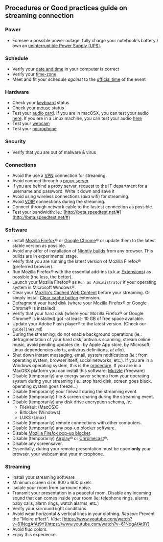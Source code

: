 ## Procedures or Good practices guide on streaming connection

### Power
* Foresee a possible power outage: fully charge your notebook's battery / own an [uninterruptible Power Supply (UPS)](https://en.wikipedia.org/wiki/Uninterruptible_power_supply).

### Schedule
* Verify your [date and time](https://www.timeanddate.com/) in your computer is correct
* Verify your [time-zone](https://www.timeanddate.com/time/map/)
* Meet and fit your schedule _against_ to the [official time](https://time.is/es/) of the event

### Hardware
* Check your [keyboard](https://www.onlinemictest.com/keyboard-test/) status
* Check your [mouse](https://www.onlinemictest.com/mouse-test/) status
* Test your [audio card](https://www.onlinemictest.com/sound-test/). If you are in macOSX, you can test your audio [here](https://www.onlinemictest.com/microphone-settings/mac-os-x/). If you are in a Linux machine, you can test your audio [here](https://www.onlinemictest.com/microphone-settings/ubuntu/)
* Test your [webcam](https://www.onlinemictest.com/webcam-test/)
* Test your [microphone](https://www.onlinemictest.com/)

### Security
* Verify that you are out of malware & virus

### Connections
* Avoid the use a [VPN](https://en.wikipedia.org/wiki/Virtual_private_network) connection for streaming.
* Avoid connect through a [proxy server](https://en.wikipedia.org/wiki/Proxy_server)
* If you are behind a proxy server, request to the IT department for a username and password. Write it down and save it
* Avoid using wireless connections (_aka_ wifi) for streaming.
* Avoid [VOIP](https://en.wikipedia.org/wiki/Voice_over_IP) connections during the streaming.
* Connect through network cable to the fastest connection as possible.
* Test your bandwidth: ie.: [http://beta.speedtest.net/#](http://beta.speedtest.net/#)

### Software
* Install [Mozilla Firefox](https://www.mozilla.org/es-AR/firefox/new/)® or [Google Chrome](https://www.google.com/intl/es-419/chrome/)® or update them to the latest stable version as possible.
* Avoid any offer of installation of [Nightly builds](https://en.wikipedia.org/wiki/Daily_build) from any browser. This builds are in experimental stage.
* Verify that you are running the latest version of Mozilla Firefox® (preferred browser).
* Run Mozilla Firefox® with the essential add-ins (a.k.a: [Extensions](https://addons.mozilla.org/en-US/firefox/extensions/)) as possible (the less, the better).
* Launch your Mozilla Firefox® as `Run as Administrator` if your operating system is Microsoft Windows®.
* Clear your [Mozilla's Cached Web Content](https://support.mozilla.org/en-US/kb/how-clear-firefox-cache) before your streaming. Or simply install [Clear cache button](https://addons.mozilla.org/en-US/firefox/addon/empty-cache-button/) extension.
* Defragment your hard disk (where your Mozilla Firefox® or Google Chrome® is installed).
* Verify that your hard disk (where your Mozilla Firefox® or Google Chrome® is installed) got -at least- 10 GB of free space available.
* Update your Adobe Flash player® to the latest version. (Check our [`guidelines.md`](https://bitbucket.org/imhicihu/streaming/src/master/Guidelines.md))
* During the streaming, do not enable background operations (ie.: defragmentation of your hard disk, antivirus scanning, stream online music, avoid pending updates (ie.: by Apple App store, by Microsoft; Linux dependencies alerts, antivirus definitions, _et alia_).
* Shut down instant messaging, email, system notifications (_ie._: from operating system, browser itself, social networks, etc.). If you are in a Windows operating system, this is the [procedure](https://helpdeskgeek.com/how-to/prevent-popup-notifications-from-appearing-on-your-windows-desktop/). If you are in a MacOSX platform you can install this software: [Muzzle](https://muzzleapp.com/) (freeware)
* Disable (temporarily) any energy saver schema from your operating system during your streaming (ie.: stop hard disk, screen goes black, operating system goes freeze...)
* Disable (temporarily) your firewall during the streaming event.
* Disable (temporarily) file & screen sharing during the streaming event.
* Disable (temporarily) any disk drive encryption schema, _ie._:
    - FileVault (MacOSX)
	- Bitlocker (Windows)
	- LUKS (Linux)
* Disable (temporarily) remote connections with other computers.
* Disable (temporarily) any pop-up blocker software.
* Disable [Mozilla Firefox pop-up blocker](https://support.mozilla.org/en-US/kb/pop-blocker-settings-exceptions-troubleshooting#w_pop-up-blocker-settings).
* Disable (temporarily) [Airplay](https://discussions.apple.com/thread/7409028)® or [Chromecast](https://www.lifewire.com/how-to-turn-off-chromecast-4801906)®.
* Disable any screensaver.
* Essentially, during your remote presentation must be open **only** your browser, your webcam and your microphone.

### Streaming
* Install your streaming software
* Minimum screen size: 800 x 600 pixels
* Isolate your room from surround noise.
* Transmit your presentation in a peaceful room. Disable any incoming sound that can comes inside your room (ie: telephone rings, alarms, baby calls, alarm rings, watch alarms, etc.)
* Verify your surround light conditions.
* Avoid wear horizontal & vertical lines in your clothing. _Reason:_ Prevent the "Moire effect". _Vide_: [https://www.youtube.com/watch?v=61NqgAfAt9Y](https://www.youtube.com/watch?v=61NqgAfAt9Y)
* Avoid fluo colors.
* Enjoy this experience. 
